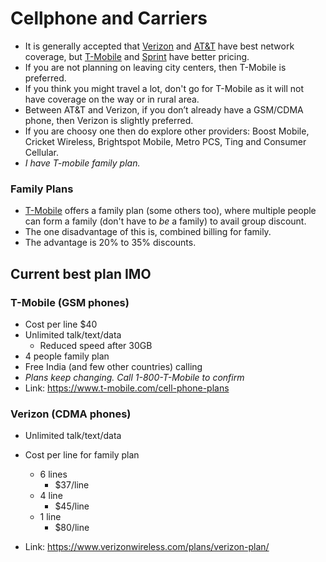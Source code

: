 # Cellphone and Carriers #

- It is generally accepted that [Verizon] and [AT&T] have best network coverage, but [T-Mobile] and [Sprint] have better pricing.
- If you are not planning on leaving city centers, then T-Mobile is preferred.
- If you think you might travel a lot, don't go for T-Mobile as it will not have coverage on the way or in rural area.
- Between AT&T and Verizon, if you don’t already have a GSM/CDMA phone, then Verizon is slightly preferred.
- If you are choosy one then do explore other providers: Boost Mobile, Cricket Wireless, Brightspot Mobile, Metro PCS, Ting and Consumer Cellular.
- _I have T-mobile family plan._

### Family Plans
  - [T-Mobile] offers a family plan (some others too), where multiple people can form a family (don't have to *be* a family) to avail group discount.
  - The one disadvantage of this is, combined billing for family.
  - The advantage is 20% to 35% discounts.



## Current best plan IMO

### T-Mobile (GSM phones)
- Cost per line $40
- Unlimited talk/text/data
	+ Reduced speed after 30GB
- 4 people family plan
- Free India (and few other countries) calling
- *Plans keep changing. Call  1-800-T-Mobile to confirm*
- Link: https://www.t-mobile.com/cell-phone-plans

### Verizon (CDMA phones)

- Unlimited talk/text/data
- Cost per line for family plan
	- 6 lines
        + $37/line
    - 4 line
        + $45/line
    - 1 line
        + $80/line
- Link: https://www.verizonwireless.com/plans/verizon-plan/


   [AT&T]: <https://www.att.com/wireless/>
   [Verizon]: <https://www.verizonwireless.com>
   [T-Mobile]: <https://www.t-mobile.com>
   [Sprint]: <https://www.sprint.com>

